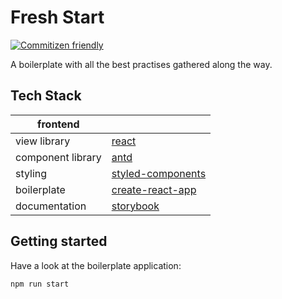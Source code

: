 # Fresh Start

[![Commitizen friendly](https://img.shields.io/badge/commitizen-friendly-brightgreen.svg)](http://commitizen.github.io/cz-cli/)

A boilerplate with all the best practises gathered along the way.

## Tech Stack

| frontend          |             |
| ------------------|-------------|
| view library      | [react](https://reactjs.org/) |
| component library | [antd](https://ant.design/) |
| styling           | [styled-components ](https://github.com/styled-components/styled-components) |
| boilerplate       | [create-react-app](https://github.com/facebook/create-react-app)|
| documentation     | [storybook](https://github.com/storybooks/storybook) |

## Getting started

Have a look at the boilerplate application:

```sh
npm run start
```
